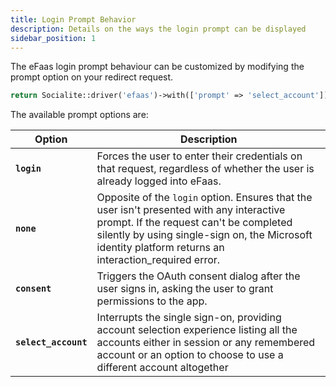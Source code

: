 ```yaml
---
title: Login Prompt Behavior
description: Details on the ways the login prompt can be displayed
sidebar_position: 1
---
```


The eFaas login prompt behaviour can be customized by modifying the prompt option on your redirect request.

```php
return Socialite::driver('efaas')->with(['prompt' => 'select_account'])->redirect();
```

The available prompt options are:

 Option                  | Description                                    
------------------------ |----------------------------------------------- 
**`login`**              | Forces the user to enter their credentials on that request, regardless of whether the user is already logged into eFaas.
**`none`**               | Opposite of the `login` option. Ensures that the user isn't presented with any interactive prompt. If the request can't be completed silently by using single-sign on, the Microsoft identity platform returns an interaction_required error.                                     
**`consent`**            | Triggers the OAuth consent dialog after the user signs in, asking the user to grant permissions to the app.
**`select_account`**     | Interrupts the single sign-on, providing account selection experience listing all the accounts either in session or any remembered account or an option to choose to use a different account altogether
